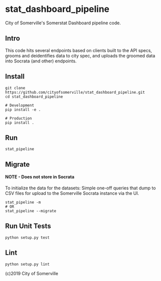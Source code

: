 # stat_dashboard_pipeline
City of Somerville's Somerstat Dashboard pipeline code.

## Intro
This code hits several endpoints based on clients built to the API specs, grooms and deidentifies data to city spec, and uploads the groomed data into Socrata (and other) endpoints.

## Install
<!-- NOTE: This may be replaced by a pypi package, TBD. -->
```
git clone https://github.com/cityofsomerville/stat_dashboard_pipeline.git
cd stat_dashboard_pipeline

# Development
pip install -e .

# Production
pip install .

```

## Run
```
stat_pipeline
```

## Migrate
#### NOTE - Does not store in Socrata
To initialize the data for the datasets: Simple one-off queries that dump to CSV files for upload to the Somerville Socrata instance via the UI. 
```
stat_pipeline -m 
# OR
stat_pipeline --migrate
```

## Run Unit Tests
```
python setup.py test
```

## Lint
```
python setup.py lint
```


(c)2019 City of Somerville
